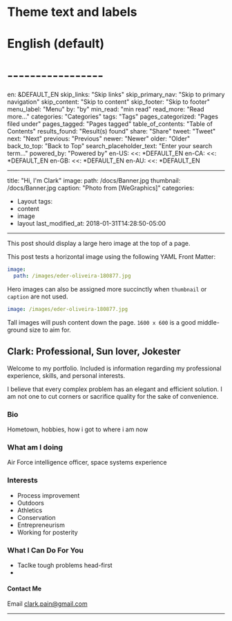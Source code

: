 # Theme text and labels

# English (default)
# -----------------
en: &DEFAULT_EN
  skip_links: "Skip links"
  skip_primary_nav: "Skip to primary navigation"
  skip_content: "Skip to content"
  skip_footer: "Skip to footer"
  menu_label: "Menu"
  by: "by"
  min_read: "min read"
  read_more: "Read more&hellip;"
  categories: "Categories"
  tags: "Tags"
  pages_categorized: "Pages filed under"
  pages_tagged: "Pages tagged"
  table_of_contents: "Table of Contents"
  results_found: "Result(s) found"
  share: "Share"
  tweet: "Tweet"
  next: "Next"
  previous: "Previous"
  newer: "Newer"
  older: "Older"
  back_to_top: "Back to Top"
  search_placeholder_text: "Enter your search term..."
  powered_by: "Powered by"
en-US:
  <<: *DEFAULT_EN
en-CA:
  <<: *DEFAULT_EN
en-GB:
  <<: *DEFAULT_EN
en-AU:
  <<: *DEFAULT_EN


---
title: "Hi, I'm Clark"
image: 
  path: /docs/Banner.jpg
  thumbnail: /docs/Banner.jpg
  caption: "Photo from [WeGraphics]"
categories:
  - Layout
tags:
  - content
  - image
  - layout
last_modified_at: 2018-01-31T14:28:50-05:00
---

This post should display a large hero image at the top of a page.

This post tests a horizontal image using the following YAML Front Matter:

```yaml
image:
  path: /images/eder-oliveira-180877.jpg
```

Hero images can also be assigned more succinctly when `thumbnail` or `caption` are not used.

```yaml
image: /images/eder-oliveira-180877.jpg
```

Tall images will push content down the page. `1600 x 600` is a good middle-ground size to aim for.

## Clark: Professional, Sun lover, Jokester

Welcome to my portfolio. Included is information regarding my professional experience, skills, and personal interests.

I believe that every complex problem has an elegant and efficient solution. I am not one to cut corners or sacrifice quality for the sake of convenience. 

### Bio
Hometown, hobbies, how i got to where i am now

### What am I doing
Air Force intelligence officer, space systems experience 

### 



### Interests

  - Process improvement
  - Outdoors 
  - Athletics
  - Conservation
  - Entrepreneurism 
  - Working for posterity 

### What I Can Do For You

  - Taclke tough problems head-first 
  - 

#### Contact Me 
Email <clark.pain@gmail.com>

---
